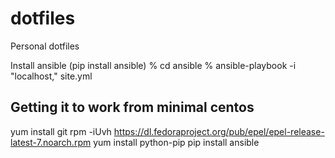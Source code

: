 dotfiles
========

Personal dotfiles

Install ansible (pip install ansible)
% cd ansible
% ansible-playbook -i "localhost," site.yml

Getting it to work from minimal centos
--------------------------------------

yum install git
rpm -iUvh https://dl.fedoraproject.org/pub/epel/epel-release-latest-7.noarch.rpm
yum install python-pip
pip install ansible

